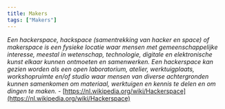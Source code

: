 ```yaml
---
title: Makers
tags: ["Makers"]
---
```

<em>Een hackerspace, hackspace (samentrekking van hacker en space) of makerspace is een fysieke locatie waar mensen met gemeenschappelijke interesse, meestal in wetenschap, technologie, digitale en elektronische kunst elkaar kunnen ontmoeten en samenwerken. Een hackerspace kan gezien worden als een open laboratorium, atelier, werktuigplaats, workshopruimte en/of studio waar mensen van diverse achtergronden kunnen samenkomen om materiaal, werktuigen en kennis te delen en om dingen te maken.</em> - [https://nl.wikipedia.org/wiki/Hackerspace](https://nl.wikipedia.org/wiki/Hackerspace)